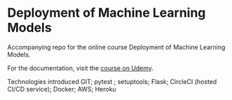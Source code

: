 # Deployment of Machine Learning Models
Accompanying repo for the online course Deployment of Machine Learning Models.

For the documentation, visit the [course on Udemy](https://www.udemy.com/deployment-of-machine-learning-models/?couponCode=TIDREPO).

Technologies introduced
GIT; pytest ; setuptools; Flask; CircleCI (hosted CI/CD service); Docker; AWS; Heroku
